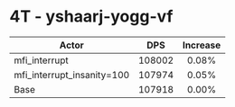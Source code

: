 # 4T - yshaarj-yogg-vf
| Actor | DPS | Increase |
|---|:---:|:---:|
|mfi_interrupt|108002|0.08%|
|mfi_interrupt_insanity=100|107974|0.05%|
|Base|107918|0.00%|
